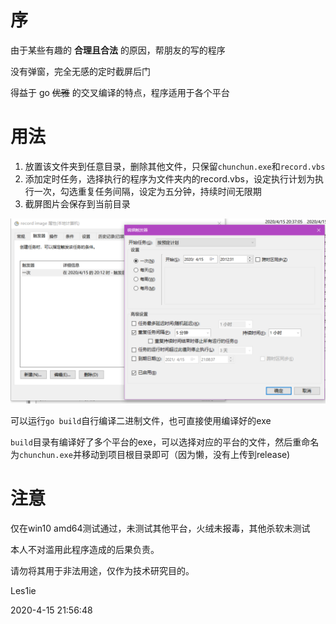 # 序
由于某些有趣的 **合理且合法** 的原因，帮朋友的写的程序

没有弹窗，完全无感的定时截屏后门

得益于 go ~~优雅~~ 的交叉编译的特点，程序适用于各个平台

# 用法
1. 放置该文件夹到任意目录，删除其他文件，只保留`chunchun.exe`和`record.vbs`
2. 添加定时任务，选择执行的程序为文件夹内的record.vbs，设定执行计划为执行一次，勾选重复任务间隔，设定为五分钟，持续时间无限期
3. 截屏图片会保存到当前目录

![](img/record.png)

可以运行`go build`自行编译二进制文件，也可直接使用编译好的exe

`build`目录有编译好了多个平台的exe，可以选择对应的平台的文件，然后重命名为`chunchun.exe`并移动到项目根目录即可（因为懒，没有上传到release)


# 注意
仅在win10 amd64测试通过，未测试其他平台，火绒未报毒，其他杀软未测试

本人不对滥用此程序造成的后果负责。

请勿将其用于非法用途，仅作为技术研究目的。


Les1ie

2020-4-15 21:56:48
